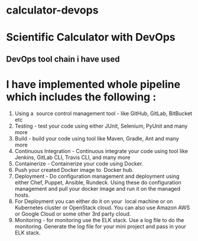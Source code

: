 # calculator-devops
# Scientific Calculator with DevOps
## DevOps tool chain i have used 

# I have implemented whole  pipeline  which includes the following :
1. Using a ​ source control management​ tool - like GitHub, GitLab, BitBucket etc
2. Testing​ - test your code using either JUnit, Selenium, PyUnit and many more
3. Build​ - build your code using tool like Maven, Gradle, Ant and many more
4. Continuous Integration​ - Continuous integrate your code using tool like Jenkins,
GitLab CLI, Travis CLI, and many more
5. Containerize​ - Containerize your code using Docker.
6. Push your created Docker image to ​ Docker hub​.
7. Deployment​ - Do configuration management and deployment using either Chef,
Puppet, Ansible, Rundeck. Using these do configuration management and pull your
docker image and run it on the managed hosts.
8. For Deployment you can either do it on your ​ local machine​ or on Kubernetes cluster
or OpenStack cloud. You can also use Amazon AWS or Google Cloud or some other
3rd party cloud.
9. Monitoring​ - for monitoring use the ELK stack. Use a log file to do the monitoring.
Generate the log file for your mini project and pass in your ELK stack.
